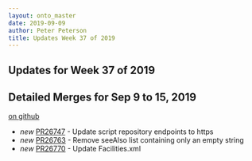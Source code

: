 ```yaml
---
layout: onto_master
date: 2019-09-09
author: Peter Peterson
title: Updates Week 37 of 2019
---
```

Updates for Week 37 of 2019
---------------------------

Detailed Merges for Sep 9 to 15, 2019
-------------------------------------
[on github](https://github.com/mantidproject/mantid/pulls?q=is%3Apr+merged%3A2019-09-10..2019-09-15)

* *new* [PR26747](https://github.com/mantidproject/mantid/pull/26747) - Update script repository endpoints to https
* *new* [PR26763](https://github.com/mantidproject/mantid/pull/26763) - Remove seeAlso list containing only an empty string
* *new* [PR26770](https://github.com/mantidproject/mantid/pull/26770) - Update Facilities.xml
